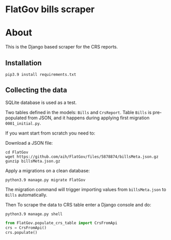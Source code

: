# FlatGov bills scraper

# About

This is the Django based scraper for the CRS reports.

## Installation

```shell
pip3.9 install requirements.txt
```

## Collecting the data

SQLite database is used as a test.

Two tables defined in the models: `Bills` and `CrsReport`. Table `Bills` is pre-populated from JSON, and it happens during applying first migration `0001_initial.py`. 

If you want start from scratch you need to:

Download a JSON file:

```shell
cd FlatGov
wget https://github.com/aih/FlatGov/files/5878874/billsMeta.json.gz
gunzip billsMeta.json.gz
```

Apply a migrations on a clean database:

```shell
python3.9 manage.py migrate FlatGov
```

The migration command will trigger importing values from `billsMeta.json` to `Bills` automatically.

Then To scrape the data to CRS table enter a Django console and do:

```shell
python3.9 manage.py shell
```

```python
from FlatGov.populate_crs_table import CrsFromApi
crs = CrsFromApi()
crs.populate()
```
